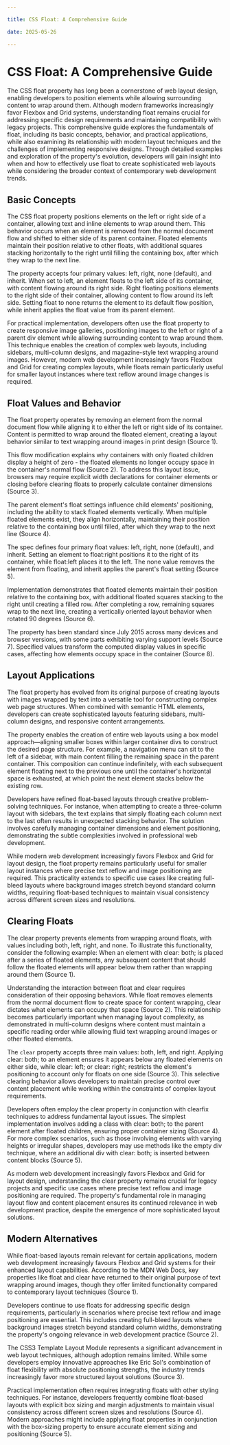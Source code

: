 ```yaml
---

title: CSS Float: A Comprehensive Guide

date: 2025-05-26

---
```



# CSS Float: A Comprehensive Guide

The CSS float property has long been a cornerstone of web layout design, enabling developers to position elements while allowing surrounding content to wrap around them. Although modern frameworks increasingly favor Flexbox and Grid systems, understanding float remains crucial for addressing specific design requirements and maintaining compatibility with legacy projects. This comprehensive guide explores the fundamentals of float, including its basic concepts, behavior, and practical applications, while also examining its relationship with modern layout techniques and the challenges of implementing responsive designs. Through detailed examples and exploration of the property's evolution, developers will gain insight into when and how to effectively use float to create sophisticated web layouts while considering the broader context of contemporary web development trends.


## Basic Concepts

The CSS float property positions elements on the left or right side of a container, allowing text and inline elements to wrap around them. This behavior occurs when an element is removed from the normal document flow and shifted to either side of its parent container. Floated elements maintain their position relative to other floats, with additional squares stacking horizontally to the right until filling the containing box, after which they wrap to the next line.

The property accepts four primary values: left, right, none (default), and inherit. When set to left, an element floats to the left side of its container, with content flowing around its right side. Right floating positions elements to the right side of their container, allowing content to flow around its left side. Setting float to none returns the element to its default flow position, while inherit applies the float value from its parent element.

For practical implementation, developers often use the float property to create responsive image galleries, positioning images to the left or right of a parent div element while allowing surrounding content to wrap around them. This technique enables the creation of complex web layouts, including sidebars, multi-column designs, and magazine-style text wrapping around images. However, modern web development increasingly favors Flexbox and Grid for creating complex layouts, while floats remain particularly useful for smaller layout instances where text reflow around image changes is required.


## Float Values and Behavior

The float property operates by removing an element from the normal document flow while aligning it to either the left or right side of its container. Content is permitted to wrap around the floated element, creating a layout behavior similar to text wrapping around images in print design (Source 1).

This flow modification explains why containers with only floated children display a height of zero - the floated elements no longer occupy space in the container's normal flow (Source 2). To address this layout issue, browsers may require explicit width declarations for container elements or closing before clearing floats to properly calculate container dimensions (Source 3).

The parent element's float settings influence child elements' positioning, including the ability to stack floated elements vertically. When multiple floated elements exist, they align horizontally, maintaining their position relative to the containing box until filled, after which they wrap to the next line (Source 4).

The spec defines four primary float values: left, right, none (default), and inherit. Setting an element to float:right positions it to the right of its container, while float:left places it to the left. The none value removes the element from floating, and inherit applies the parent's float setting (Source 5).

Implementation demonstrates that floated elements maintain their position relative to the containing box, with additional floated squares stacking to the right until creating a filled row. After completing a row, remaining squares wrap to the next line, creating a vertically oriented layout behavior when rotated 90 degrees (Source 6).

The property has been standard since July 2015 across many devices and browser versions, with some parts exhibiting varying support levels (Source 7). Specified values transform the computed display values in specific cases, affecting how elements occupy space in the container (Source 8).


## Layout Applications

The float property has evolved from its original purpose of creating layouts with images wrapped by text into a versatile tool for constructing complex web page structures. When combined with semantic HTML elements, developers can create sophisticated layouts featuring sidebars, multi-column designs, and responsive content arrangements.

The property enables the creation of entire web layouts using a box model approach—aligning smaller boxes within larger container divs to construct the desired page structure. For example, a navigation menu can sit to the left of a sidebar, with main content filling the remaining space in the parent container. This composition can continue indefinitely, with each subsequent element floating next to the previous one until the container's horizontal space is exhausted, at which point the next element stacks below the existing row.

Developers have refined float-based layouts through creative problem-solving techniques. For instance, when attempting to create a three-column layout with sidebars, the text explains that simply floating each column next to the last often results in unexpected stacking behavior. The solution involves carefully managing container dimensions and element positioning, demonstrating the subtle complexities involved in professional web development.

While modern web development increasingly favors Flexbox and Grid for layout design, the float property remains particularly useful for smaller layout instances where precise text reflow and image positioning are required. This practicality extends to specific use cases like creating full-bleed layouts where background images stretch beyond standard column widths, requiring float-based techniques to maintain visual consistency across different screen sizes and resolutions.


## Clearing Floats

The clear property prevents elements from wrapping around floats, with values including both, left, right, and none. To illustrate this functionality, consider the following example: When an element with clear: both; is placed after a series of floated elements, any subsequent content that should follow the floated elements will appear below them rather than wrapping around them (Source 1).

Understanding the interaction between float and clear requires consideration of their opposing behaviors. While float removes elements from the normal document flow to create space for content wrapping, clear dictates what elements can occupy that space (Source 2). This relationship becomes particularly important when managing layout complexity, as demonstrated in multi-column designs where content must maintain a specific reading order while allowing fluid text wrapping around images or other floated elements.

The `clear` property accepts three main values: both, left, and right. Applying clear: both; to an element ensures it appears below any floated elements on either side, while clear: left; or clear: right; restricts the element's positioning to account only for floats on one side (Source 3). This selective clearing behavior allows developers to maintain precise control over content placement while working within the constraints of complex layout requirements.

Developers often employ the clear property in conjunction with clearfix techniques to address fundamental layout issues. The simplest implementation involves adding a class with clear: both; to the parent element after floated children, ensuring proper container sizing (Source 4). For more complex scenarios, such as those involving elements with varying heights or irregular shapes, developers may use methods like the empty div technique, where an additional div with clear: both; is inserted between content blocks (Source 5).

As modern web development increasingly favors Flexbox and Grid for layout design, understanding the clear property remains crucial for legacy projects and specific use cases where precise text reflow and image positioning are required. The property's fundamental role in managing layout flow and content placement ensures its continued relevance in web development practice, despite the emergence of more sophisticated layout solutions.


## Modern Alternatives

While float-based layouts remain relevant for certain applications, modern web development increasingly favours Flexbox and Grid systems for their enhanced layout capabilities. According to the MDN Web Docs, key properties like float and clear have returned to their original purpose of text wrapping around images, though they offer limited functionality compared to contemporary layout techniques (Source 1).

Developers continue to use floats for addressing specific design requirements, particularly in scenarios where precise text reflow and image positioning are essential. This includes creating full-bleed layouts where background images stretch beyond standard column widths, demonstrating the property's ongoing relevance in web development practice (Source 2).

The CSS3 Template Layout Module represents a significant advancement in web layout techniques, although adoption remains limited. While some developers employ innovative approaches like Eric Sol's combination of float flexibility with absolute positioning strengths, the industry trends increasingly favor more structured layout solutions (Source 3).

Practical implementation often requires integrating floats with other styling techniques. For instance, developers frequently combine float-based layouts with explicit box sizing and margin adjustments to maintain visual consistency across different screen sizes and resolutions (Source 4). Modern approaches might include applying float properties in conjunction with the box-sizing property to ensure accurate element sizing and positioning (Source 5).

